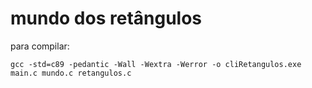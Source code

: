 # mundo dos retângulos

para compilar:

```shell
gcc -std=c89 -pedantic -Wall -Wextra -Werror -o cliRetangulos.exe main.c mundo.c retangulos.c
```
